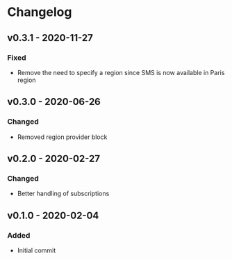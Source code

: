 # Changelog

## v0.3.1 - 2020-11-27
### Fixed
- Remove the need to specify a region since SMS is now available in Paris region

## v0.3.0 - 2020-06-26
### Changed
- Removed region provider block

## v0.2.0 - 2020-02-27
### Changed
- Better handling of subscriptions

## v0.1.0 - 2020-02-04
### Added
- Initial commit
